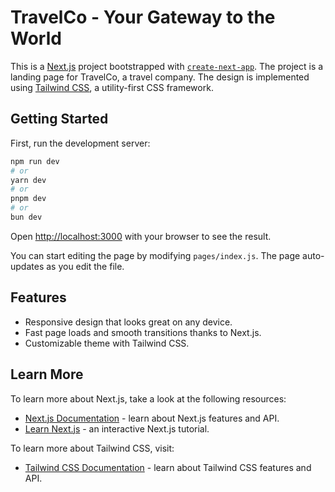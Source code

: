 # TravelCo - Your Gateway to the World

This is a [Next.js](https://nextjs.org/) project bootstrapped with [`create-next-app`](https://github.com/vercel/next.js/tree/canary/packages/create-next-app). The project is a landing page for TravelCo, a travel company. The design is implemented using [Tailwind CSS](https://tailwindcss.com/), a utility-first CSS framework.

## Getting Started

First, run the development server:

```bash
npm run dev
# or
yarn dev
# or
pnpm dev
# or
bun dev
```

Open [http://localhost:3000](http://localhost:3000) with your browser to see the result.

You can start editing the page by modifying `pages/index.js`. The page auto-updates as you edit the file.

## Features

- Responsive design that looks great on any device.
- Fast page loads and smooth transitions thanks to Next.js.
- Customizable theme with Tailwind CSS.

## Learn More

To learn more about Next.js, take a look at the following resources:

- [Next.js Documentation](https://nextjs.org/docs) - learn about Next.js features and API.
- [Learn Next.js](https://nextjs.org/learn) - an interactive Next.js tutorial.

To learn more about Tailwind CSS, visit:

- [Tailwind CSS Documentation](https://tailwindcss.com/docs) - learn about Tailwind CSS features and API.
